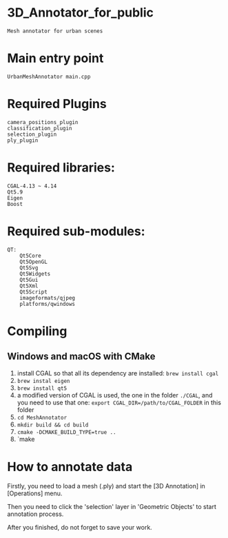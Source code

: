 # 3D_Annotator_for_public
	Mesh annotator for urban scenes
  
# Main entry point  
	UrbanMeshAnnotator main.cpp  
  
# Required Plugins  
	camera_positions_plugin  
	classification_plugin  
	selection_plugin  
	ply_plugin  
  
# Required libraries:  
	CGAL-4.13 ~ 4.14  
	Qt5.9  
	Eigen  
	Boost  
  
# Required sub-modules:  
	QT:  
		Qt5Core  
		Qt5OpenGL  
		Qt5Svg    
		Qt5Widgets  
		Qt5Gui  
		Qt5Xml  
		Qt5Script  
		imageformats/qjpeg  
		platforms/qwindows  
  
# Compiling

## Windows and macOS with CMake 

  1. install CGAL so that all its dependency are installed: `brew install cgal`
  1. `brew instal eigen`
  1. `brew install qt5`
  1. a modified version of CGAL is used, the one in the folder `./CGAL`, and you need to use that one: `export CGAL_DIR=/path/to/CGAL_FOLDER` in this folder
  1. `cd MeshAnnotator`
  1. `mkdir build && cd build`
  1. `cmake -DCMAKE_BUILD_TYPE=true ..`
  1. `make


# How to annotate data

Firstly, you need to load a mesh (.ply) and start the [3D Annotation] in [Operations] menu.

Then you need to click the 'selection' layer in 'Geometric Objects' to start annotation process. 

After you finished, do not forget to save your work.